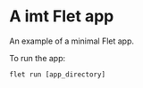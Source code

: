 # A imt Flet app

An example of a minimal Flet app.

To run the app:

```
flet run [app_directory]
```